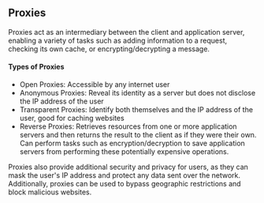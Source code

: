 ## Proxies

Proxies act as an intermediary between the client and application server, enabling a variety of tasks such as adding information to a request, checking its own cache, or encrypting/decrypting a message.

#### Types of Proxies
- Open Proxies: Accessible by any internet user
- Anonymous Proxies: Reveal its identity as a server but does not disclose the IP address of the user
- Transparent Proxies: Identify both themselves and the IP address of the user, good for caching websites
- Reverse Proxies: Retrieves resources from one or more application servers and then returns the result to the client as if they were their own. Can perform tasks such as encryption/decryption to save application servers from performing these potentially expensive operations.

Proxies also provide additional security and privacy for users, as they can mask the user's IP address and protect any data sent over the network. Additionally, proxies can be used to bypass geographic restrictions and block malicious websites.
